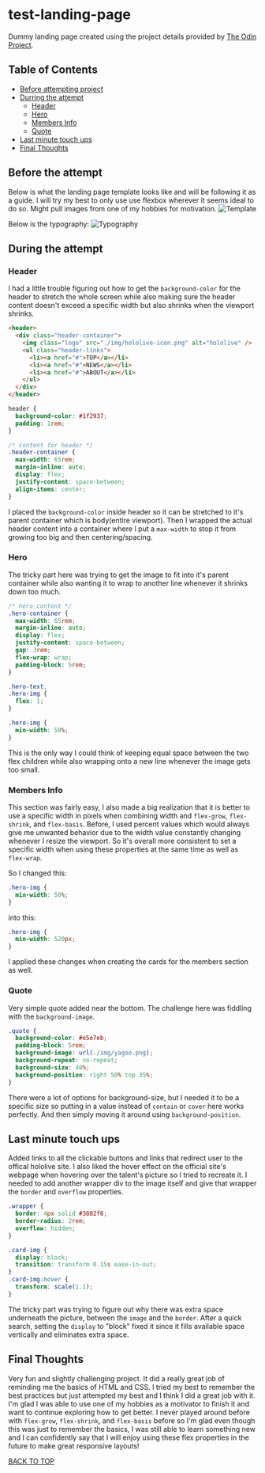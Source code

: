# test-landing-page

Dummy landing page created using the project details provided by [The Odin Project](https://www.theodinproject.com/lessons/foundations-landing-page).

## Table of Contents

- [Before attempting project](#before-the-attempt)
- [Durring the attempt](#during-attempt)
  - [Header](#header)
  - [Hero](#hero)
  - [Members Info](#members-info)
  - [Quote](#quote)
- [Last minute touch ups](#last-minute-touch-ups)
- [Final Thoughts](#final-thoughts)

## Before the attempt

Below is what the landing page template looks like and will be following it as a guide. I will try my best to only use use flexbox wherever it seems ideal to do so. Might pull images from one of my hobbies for motivation.
![Template](./notes/01.png)

Below is the typography:
![Typography](./notes/02.png)

## During the attempt

### Header

I had a little trouble figuring out how to get the `background-color` for the header to stretch the whole screen while also making sure the header content doesn't exceed a specific width but also shrinks when the viewport shrinks.

```html
<header>
  <div class="header-container">
    <img class="logo" src="./img/hololive-icon.png" alt="hololive" />
    <ul class="header-links">
      <li><a href="#">TOP</a></li>
      <li><a href="#">NEWS</a></li>
      <li><a href="#">ABOUT</a></li>
    </ul>
  </div>
</header>
```

```css
header {
  background-color: #1f2937;
  padding: 1rem;
}

/* content for header */
.header-container {
  max-width: 65rem;
  margin-inline: auto;
  display: flex;
  justify-content: space-between;
  align-items: center;
}
```

I placed the `background-color` inside header so it can be stretched to it's parent container which is body(entire viewport). Then I wrapped the actual header content into a container where I put a `max-width` to stop it from growing too big and then centering/spacing.

### Hero

The tricky part here was trying to get the image to fit into it's parent container while also wanting it to wrap to another line whenever it shrinks down too much.

```css
/* hero content */
.hero-container {
  max-width: 65rem;
  margin-inline: auto;
  display: flex;
  justify-content: space-between;
  gap: 3rem;
  flex-wrap: wrap;
  padding-block: 5rem;
}

.hero-text,
.hero-img {
  flex: 1;
}

.hero-img {
  min-width: 50%;
}
```

This is the only way I could think of keeping equal space between the two flex children while also wrapping onto a new line whenever the image gets too small.

### Members Info

This section was fairly easy, I also made a big realization that it is better to use a specific width in pixels when combining width and `flex-grow`, `flex-shrink`, and `flex-basis`. Before, I used percent values which would always give me unwanted behavior due to the width value constantly changing whenever I resize the viewport. So it's overall more consistent to set a specific width when using these properties at the same time as well as `flex-wrap`.

So I changed this:

```css
.hero-img {
  min-width: 50%;
}
```

into this:

```css
.hero-img {
  min-width: 520px;
}
```

I applied these changes when creating the cards for the members section as well.

### Quote

Very simple quote added near the bottom. The challenge here was fiddling with the `background-image`.

```css
.quote {
  background-color: #e5e7eb;
  padding-block: 5rem;
  background-image: url(./img/yagoo.png);
  background-repeat: no-repeat;
  background-size: 40%;
  background-position: right 50% top 35%;
}
```

There were a lot of options for background-size, but I needed it to be a specific size so putting in a value instead of `contain` or `cover` here works perfectly. And then simply moving it around using `background-position`.

## Last minute touch ups

Added links to all the clickable buttons and links that redirect user to the offical hololive site. I also liked the hover effect on the official site's webpage when hovering over the talent's picture so I tried to recreate it. I needed to add another wrapper div to the image itself and give that wrapper the `border` and `overflow` properties.

```css
.wrapper {
  border: 4px solid #3882f6;
  border-radius: 2rem;
  overflow: hidden;
}

.card-img {
  display: block;
  transition: transform 0.15s ease-in-out;
}
.card-img:hover {
  transform: scale(1.1);
}
```

The tricky part was trying to figure out why there was extra space underneath the picture, between the `image` and the `border`. After a quick search, setting the `display` to "block" fixed it since it fills available space vertically and eliminates extra space.

## Final Thoughts

Very fun and slightly challenging project. It did a really great job of reminding me the basics of HTML and CSS. I tried my best to remember the best practices but just attempted my best and I think I did a great job with it. I'm glad I was able to use one of my hobbies as a motivator to finish it and want to continue exploring how to get better. I never played around before with `flex-grow`, `flex-shrink`, and `flex-basis` before so I'm glad even though this was just to remember the basics, I was still able to learn something new and I can confidently say that I will enjoy using these flex properties in the future to make great responsive layouts!

[BACK TO TOP](#test-landing-page)

